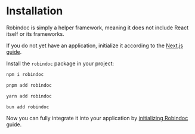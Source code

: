 # Installation

Robindoc is simply a helper framework, meaning it does not include React itself or its frameworks.

If you do not yet have an application, initialize it according to the [Next.js guide](https://nextjs.org/docs/app/getting-started/installation).

Install the `robindoc` package in your project:

```bash switcher tab="npm"
npm i robindoc
```

```bash switcher tab="pnpm"
pnpm add robindoc
```

```bash switcher tab="yarn"
yarn add robindoc
```

```bash switcher tab="bun"
bun add robindoc
```

Now you can fully integrate it into your application by [initializing Robindoc](./03-initialization.md) guide.

